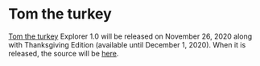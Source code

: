 # Tom the turkey
[Tom the turkey](https://docs.google.com/document/d/1vfzXPseGNe2RiwpchfIYuSWrperG8JjUg-RDj8CFpLI/edit)
Explorer 1.0 will be released on November 26, 2020 along with Thanksgiving Edition (available until December 1, 2020).
When it is released, the source will be [here](https://github.com/treeplate/explorer).

